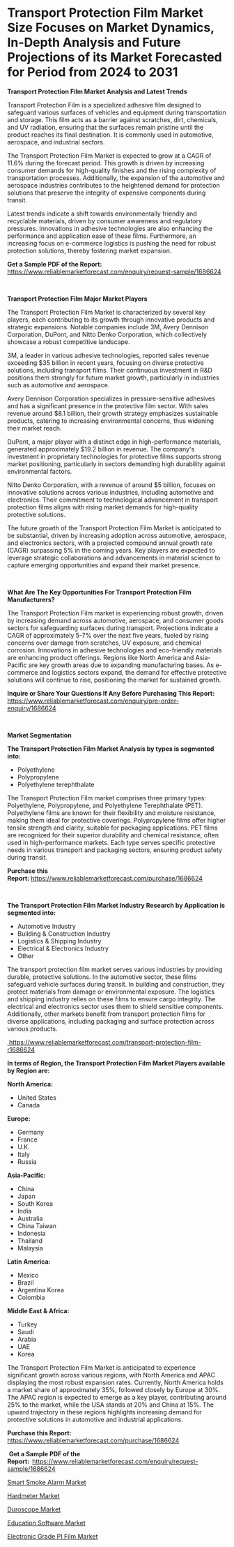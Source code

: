 <p><h1>Transport Protection Film Market Size Focuses on Market Dynamics, In-Depth Analysis and Future Projections of its Market Forecasted for Period from 2024 to 2031</h1></p><p><strong>Transport Protection Film Market Analysis and Latest Trends</strong></p>
<p><p>Transport Protection Film is a specialized adhesive film designed to safeguard various surfaces of vehicles and equipment during transportation and storage. This film acts as a barrier against scratches, dirt, chemicals, and UV radiation, ensuring that the surfaces remain pristine until the product reaches its final destination. It is commonly used in automotive, aerospace, and industrial sectors.</p><p>The Transport Protection Film Market is expected to grow at a CAGR of 11.6% during the forecast period. This growth is driven by increasing consumer demands for high-quality finishes and the rising complexity of transportation processes. Additionally, the expansion of the automotive and aerospace industries contributes to the heightened demand for protection solutions that preserve the integrity of expensive components during transit. </p><p>Latest trends indicate a shift towards environmentally friendly and recyclable materials, driven by consumer awareness and regulatory pressures. Innovations in adhesive technologies are also enhancing the performance and application ease of these films. Furthermore, an increasing focus on e-commerce logistics is pushing the need for robust protection solutions, thereby fostering market expansion.</p></p>
<p><strong>Get a Sample PDF of the Report:&nbsp;</strong> <a href="https://www.reliablemarketforecast.com/enquiry/request-sample/1686624?utm_campaign=1082&utm_medium=2&utm_source=Github&utm_content=ia&utm_term=16102024&utm_id=transport-protection-film">https://www.reliablemarketforecast.com/enquiry/request-sample/1686624</a></p>
<p>&nbsp;</p>
<p><strong>Transport Protection Film Major Market Players</strong></p>
<p><p>The Transport Protection Film Market is characterized by several key players, each contributing to its growth through innovative products and strategic expansions. Notable companies include 3M, Avery Dennison Corporation, DuPont, and Nitto Denko Corporation, which collectively showcase a robust competitive landscape.</p><p>3M, a leader in various adhesive technologies, reported sales revenue exceeding $35 billion in recent years, focusing on diverse protective solutions, including transport films. Their continuous investment in R&D positions them strongly for future market growth, particularly in industries such as automotive and aerospace.</p><p>Avery Dennison Corporation specializes in pressure-sensitive adhesives and has a significant presence in the protective film sector. With sales revenue around $8.1 billion, their growth strategy emphasizes sustainable products, catering to increasing environmental concerns, thus widening their market reach.</p><p>DuPont, a major player with a distinct edge in high-performance materials, generated approximately $19.2 billion in revenue. The company's investment in proprietary technologies for protective films supports strong market positioning, particularly in sectors demanding high durability against environmental factors.</p><p>Nitto Denko Corporation, with a revenue of around $5 billion, focuses on innovative solutions across various industries, including automotive and electronics. Their commitment to technological advancement in transport protection films aligns with rising market demands for high-quality protective solutions.</p><p>The future growth of the Transport Protection Film Market is anticipated to be substantial, driven by increasing adoption across automotive, aerospace, and electronics sectors, with a projected compound annual growth rate (CAGR) surpassing 5% in the coming years. Key players are expected to leverage strategic collaborations and advancements in material science to capture emerging opportunities and expand their market presence.</p></p>
<p>&nbsp;</p>
<p><strong>What Are The Key Opportunities For Transport Protection Film Manufacturers?</strong></p>
<p><p>The Transport Protection Film market is experiencing robust growth, driven by increasing demand across automotive, aerospace, and consumer goods sectors for safeguarding surfaces during transport. Projections indicate a CAGR of approximately 5-7% over the next five years, fueled by rising concerns over damage from scratches, UV exposure, and chemical corrosion. Innovations in adhesive technologies and eco-friendly materials are enhancing product offerings. Regions like North America and Asia-Pacific are key growth areas due to expanding manufacturing bases. As e-commerce and logistics sectors expand, the demand for effective protective solutions will continue to rise, positioning the market for sustained growth.</p></p>
<p><strong>Inquire or Share Your Questions If Any Before Purchasing This Report:</strong> <a href="https://www.reliablemarketforecast.com/enquiry/pre-order-enquiry/1686624?utm_campaign=1082&utm_medium=2&utm_source=Github&utm_content=ia&utm_term=16102024&utm_id=transport-protection-film">https://www.reliablemarketforecast.com/enquiry/pre-order-enquiry/1686624</a></p>
<p>&nbsp;</p>
<p><strong>Market Segmentation</strong></p>
<p><strong>The Transport Protection Film Market Analysis by types is segmented into:</strong></p>
<p><ul><li>Polyethylene</li><li>Polypropylene</li><li>Polyethylene terephthalate</li></ul></p>
<p><p>The Transport Protection Film market comprises three primary types: Polyethylene, Polypropylene, and Polyethylene Terephthalate (PET). Polyethylene films are known for their flexibility and moisture resistance, making them ideal for protective coverings. Polypropylene films offer higher tensile strength and clarity, suitable for packaging applications. PET films are recognized for their superior durability and chemical resistance, often used in high-performance markets. Each type serves specific protective needs in various transport and packaging sectors, ensuring product safety during transit.</p></p>
<p><strong>Purchase this Report:&nbsp;</strong><a href="https://www.reliablemarketforecast.com/purchase/1686624?utm_campaign=1082&utm_medium=2&utm_source=Github&utm_content=ia&utm_term=16102024&utm_id=transport-protection-film">https://www.reliablemarketforecast.com/purchase/1686624</a></p>
<p>&nbsp;</p>
<p><strong>The Transport Protection Film Market Industry Research by Application is segmented into:</strong></p>
<p><ul><li>Automotive Industry</li><li>Building & Construction Industry</li><li>Logistics & Shipping Industry</li><li>Electrical & Electronics Industry</li><li>Other</li></ul></p>
<p><p>The transport protection film market serves various industries by providing durable, protective solutions. In the automotive sector, these films safeguard vehicle surfaces during transit. In building and construction, they protect materials from damage or environmental exposure. The logistics and shipping industry relies on these films to ensure cargo integrity. The electrical and electronics sector uses them to shield sensitive components. Additionally, other markets benefit from transport protection films for diverse applications, including packaging and surface protection across various products.</p></p>
<p><a href="https://www.reliablemarketforecast.com/transport-protection-film-r1686624?utm_campaign=1082&utm_medium=2&utm_source=Github&utm_content=ia&utm_term=16102024&utm_id=transport-protection-film">&nbsp;https://www.reliablemarketforecast.com/transport-protection-film-r1686624</a></p>
<p><strong>In terms of Region, the Transport Protection Film Market Players available by Region are:</strong></p>
<p>
    <p> <strong> North America: </strong>
        <ul>
            <li>United States</li>
            <li>Canada</li>
        </ul>
        </p> 
    <p> <strong> Europe: </strong>
        <ul>
            <li>Germany</li>
            <li>France</li>
            <li>U.K.</li>
            <li>Italy</li>
            <li>Russia</li>
        </ul>
        </p> 
    <p> <strong> Asia-Pacific: </strong>
        <ul>
            <li>China</li>
            <li>Japan</li>
            <li>South Korea</li>
            <li>India</li>
            <li>Australia</li>
            <li>China Taiwan</li>
            <li>Indonesia</li>
            <li>Thailand</li>
            <li>Malaysia</li>
        </ul>
        </p> 
    <p> <strong> Latin America: </strong>
        <ul>
            <li>Mexico</li>
            <li>Brazil</li>
            <li>Argentina Korea</li>
            <li>Colombia</li>
        </ul>
        </p> 
    <p> <strong> Middle East & Africa: </strong>
        <ul>
            <li>Turkey</li>
            <li>Saudi</li>
            <li>Arabia</li>
            <li>UAE</li>
            <li>Korea</li>
        </ul>
    </p>
    </p>
<p><p>The Transport Protection Film Market is anticipated to experience significant growth across various regions, with North America and APAC displaying the most robust expansion rates. Currently, North America holds a market share of approximately 35%, followed closely by Europe at 30%. The APAC region is expected to emerge as a key player, contributing around 25% to the market, while the USA stands at 20% and China at 15%. The upward trajectory in these regions highlights increasing demand for protective solutions in automotive and industrial applications.</p></p>
<p><strong>Purchase this Report: </strong><a href="https://www.reliablemarketforecast.com/purchase/1686624?utm_campaign=1082&utm_medium=2&utm_source=Github&utm_content=ia&utm_term=16102024&utm_id=transport-protection-film">https://www.reliablemarketforecast.com/purchase/1686624</a></p>
<p>&nbsp;<strong>Get a Sample PDF of the Report:&nbsp;&nbsp;</strong><a href="https://www.reliablemarketforecast.com/enquiry/request-sample/1686624?utm_campaign=1082&utm_medium=2&utm_source=Github&utm_content=ia&utm_term=16102024&utm_id=transport-protection-film">https://www.reliablemarketforecast.com/enquiry/request-sample/1686624</a></p>
<p><strong></strong></p>
<p><p><a href="https://github.com/ellenqyqdyches/Market-Research-Report-List-1/blob/main/smart-smoke-alarm-market.md?utm_campaign=1082&utm_medium=2&utm_source=Github&utm_content=ia&utm_term=16102024&utm_id=transport-protection-film">Smart Smoke Alarm Market</a></p><p><a href="https://issuu.com/reportprime-2/docs/hardmeter-market-size-2030.pptx_3b94d7d04630b6?utm_campaign=1082&utm_medium=2&utm_source=Github&utm_content=ia&utm_term=16102024&utm_id=transport-protection-film">Hardmeter Market</a></p><p><a href="https://issuu.com/reportprime-2/docs/duroscope-market-size-2030.pptx_218d7b5c8c429e?utm_campaign=1082&utm_medium=2&utm_source=Github&utm_content=ia&utm_term=16102024&utm_id=transport-protection-film">Duroscope Market</a></p><p><a href="https://www.linkedin.com/pulse/future-trends-global-education-software-market-insights-lo3ge?trk=public_post_embed_feed-article-content&utm_campaign=1082&utm_medium=2&utm_source=Github&utm_content=ia&utm_term=16102024&utm_id=transport-protection-film">Education Software Market</a></p><p><a href="https://www.linkedin.com/pulse/electronic-grade-pi-film-market-navigating-challenges-unlocking-pvn4e?trk=public_post_embed_feed-article-content&utm_campaign=1082&utm_medium=2&utm_source=Github&utm_content=ia&utm_term=16102024&utm_id=transport-protection-film">Electronic Grade PI Film Market</a></p></p>
